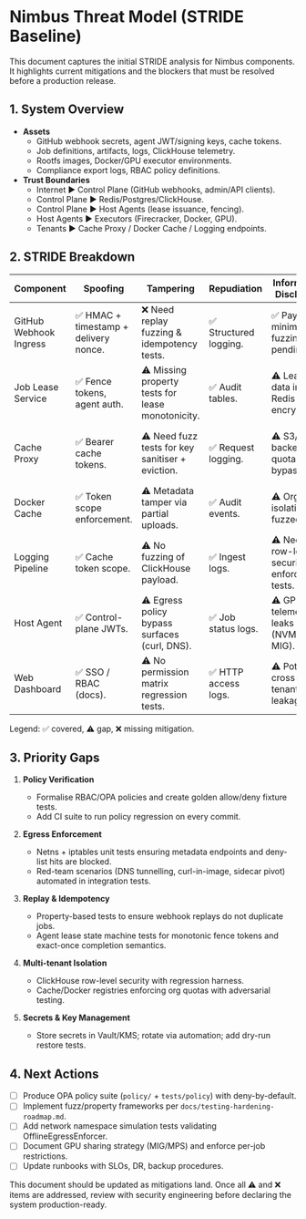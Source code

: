 # Nimbus Threat Model (STRIDE Baseline)

This document captures the initial STRIDE analysis for Nimbus components. It highlights current mitigations and the blockers that must be resolved before a production release.

## 1. System Overview

- **Assets**
  - GitHub webhook secrets, agent JWT/signing keys, cache tokens.
  - Job definitions, artifacts, logs, ClickHouse telemetry.
  - Rootfs images, Docker/GPU executor environments.
  - Compliance export logs, RBAC policy definitions.
- **Trust Boundaries**
  - Internet ▶️ Control Plane (GitHub webhooks, admin/API clients).
  - Control Plane ▶️ Redis/Postgres/ClickHouse.
  - Control Plane ▶️ Host Agents (lease issuance, fencing).
  - Host Agents ▶️ Executors (Firecracker, Docker, GPU).
  - Tenants ▶️ Cache Proxy / Docker Cache / Logging endpoints.

## 2. STRIDE Breakdown

| Component | Spoofing | Tampering | Repudiation | Information Disclosure | DoS | Elevation of Privilege |
|-----------|----------|-----------|-------------|------------------------|-----|------------------------|
| GitHub Webhook Ingress | ✅ HMAC + timestamp + delivery nonce. | ❌ Need replay fuzzing & idempotency tests. | ✅ Structured logging. | ✅ Payload minima, but fuzzing pending. | ⚠️ Risk of burst -> redis backlog. | ⚠️ No step-up auth for admin endpoints. |
| Job Lease Service | ✅ Fence tokens, agent auth. | ⚠️ Missing property tests for lease monotonicity. | ✅ Audit tables. | ⚠️ Lease data in Redis (no encryption). | ⚠️ Rate-limit coverage low. | ⚠️ Missing agent capability verification tests. |
| Cache Proxy | ✅ Bearer cache tokens. | ⚠️ Need fuzz tests for key sanitiser + eviction. | ✅ Request logging. | ⚠️ S3/local backend quota bypass risk. | ⚠️ Circuit breaker tuning untested. | ⚠️ Tokens scoped by org but no policy proofs. |
| Docker Cache | ✅ Token scope enforcement. | ⚠️ Metadata tamper via partial uploads. | ✅ Audit events. | ⚠️ Org isolation not fuzzed. | ⚠️ Potential blob storm. | ⚠️ No attestation enforcement. |
| Logging Pipeline | ✅ Cache token scope. | ⚠️ No fuzzing of ClickHouse payload. | ✅ Ingest logs. | ⚠️ Need row-level security enforcement tests. | ⚠️ Backpressure + batching thresholds untested. | ⚠️ Query policy lacks deny-by-default tests. |
| Host Agent | ✅ Control-plane JWTs. | ⚠️ Egress policy bypass surfaces (curl, DNS). | ✅ Job status logs. | ⚠️ GPU telemetry leaks (NVML, MIG). | ⚠️ Warm pool exhaustion -> DoS. | ⚠️ Supply-chain checks best-effort only. |
| Web Dashboard | ✅ SSO / RBAC (docs). | ⚠️ No permission matrix regression tests. | ✅ HTTP access logs. | ⚠️ Potential cross-tenant data leakage. | ⚠️ Unbounded queries vs ClickHouse. | ⚠️ UI step-up, scoped tokens not validated. |

Legend: ✅ covered, ⚠️ gap, ❌ missing mitigation.

## 3. Priority Gaps

1. **Policy Verification**
   - Formalise RBAC/OPA policies and create golden allow/deny fixture tests.
   - Add CI suite to run policy regression on every commit.

2. **Egress Enforcement**
   - Netns + iptables unit tests ensuring metadata endpoints and deny-list hits are blocked.
   - Red-team scenarios (DNS tunnelling, curl-in-image, sidecar pivot) automated in integration tests.

3. **Replay & Idempotency**
   - Property-based tests to ensure webhook replays do not duplicate jobs.
   - Agent lease state machine tests for monotonic fence tokens and exact-once completion semantics.

4. **Multi-tenant Isolation**
   - ClickHouse row-level security with regression harness.
   - Cache/Docker registries enforcing org quotas with adversarial testing.

5. **Secrets & Key Management**
   - Store secrets in Vault/KMS; rotate via automation; add dry-run restore tests.

## 4. Next Actions

- [ ] Produce OPA policy suite (`policy/` + `tests/policy`) with deny-by-default.
- [ ] Implement fuzz/property frameworks per `docs/testing-hardening-roadmap.md`.
- [ ] Add network namespace simulation tests validating OfflineEgressEnforcer.
- [ ] Document GPU sharing strategy (MIG/MPS) and enforce per-job restrictions.
- [ ] Update runbooks with SLOs, DR, backup procedures.

This document should be updated as mitigations land. Once all ⚠️ and ❌ items are addressed, review with security engineering before declaring the system production-ready.

